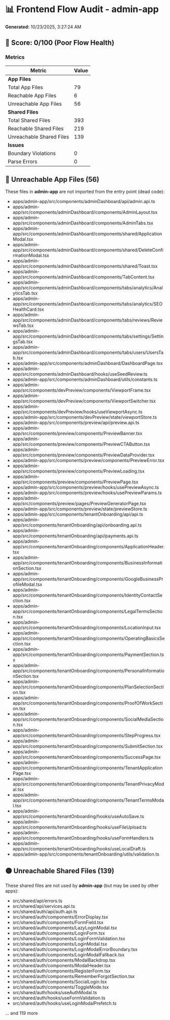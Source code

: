 # 📊 Frontend Flow Audit - admin-app

**Generated:** 10/23/2025, 3:27:24 AM

## 🔴 Score: 0/100 (Poor Flow Health)

### Metrics

| Metric | Value |
|--------|-------|
| **App Files** | |
| Total App Files | 79 |
| Reachable App Files | 6 |
| Unreachable App Files | 56 |
| **Shared Files** | |
| Total Shared Files | 393 |
| Reachable Shared Files | 219 |
| Unreachable Shared Files | 139 |
| **Issues** | |
| Boundary Violations | 0 |
| Parse Errors | 0 |

## 🔴 Unreachable App Files (56)

These files in **admin-app** are not imported from the entry point (dead code):

- apps/admin-app/src/components/adminDashboard/api/admin.api.ts
- apps/admin-app/src/components/adminDashboard/components/AdminLayout.tsx
- apps/admin-app/src/components/adminDashboard/components/AdminTabs.tsx
- apps/admin-app/src/components/adminDashboard/components/shared/ApplicationModal.tsx
- apps/admin-app/src/components/adminDashboard/components/shared/DeleteConfirmationModal.tsx
- apps/admin-app/src/components/adminDashboard/components/shared/Toast.tsx
- apps/admin-app/src/components/adminDashboard/components/TabContent.tsx
- apps/admin-app/src/components/adminDashboard/components/tabs/analytics/AnalyticsTab.tsx
- apps/admin-app/src/components/adminDashboard/components/tabs/analytics/SEOHealthCard.tsx
- apps/admin-app/src/components/adminDashboard/components/tabs/reviews/ReviewsTab.tsx
- apps/admin-app/src/components/adminDashboard/components/tabs/settings/SettingsTab.tsx
- apps/admin-app/src/components/adminDashboard/components/tabs/users/UsersTab.tsx
- apps/admin-app/src/components/adminDashboard/DashboardPage.tsx
- apps/admin-app/src/components/adminDashboard/hooks/useSeedReview.ts
- apps/admin-app/src/components/adminDashboard/utils/constants.ts
- apps/admin-app/src/components/devPreview/components/ViewportFrame.tsx
- apps/admin-app/src/components/devPreview/components/ViewportSwitcher.tsx
- apps/admin-app/src/components/devPreview/hooks/useViewportAsync.ts
- apps/admin-app/src/components/devPreview/state/viewportStore.ts
- apps/admin-app/src/components/preview/api/preview.api.ts
- apps/admin-app/src/components/preview/components/PreviewBanner.tsx
- apps/admin-app/src/components/preview/components/PreviewCTAButton.tsx
- apps/admin-app/src/components/preview/components/PreviewDataProvider.tsx
- apps/admin-app/src/components/preview/components/PreviewError.tsx
- apps/admin-app/src/components/preview/components/PreviewLoading.tsx
- apps/admin-app/src/components/preview/components/PreviewPage.tsx
- apps/admin-app/src/components/preview/hooks/usePreviewAsync.ts
- apps/admin-app/src/components/preview/hooks/usePreviewParams.ts
- apps/admin-app/src/components/preview/pages/PreviewGeneratorPage.tsx
- apps/admin-app/src/components/preview/state/previewStore.ts
- apps/admin-app/src/components/tenantOnboarding/api/api.ts
- apps/admin-app/src/components/tenantOnboarding/api/onboarding.api.ts
- apps/admin-app/src/components/tenantOnboarding/api/payments.api.ts
- apps/admin-app/src/components/tenantOnboarding/components/ApplicationHeader.tsx
- apps/admin-app/src/components/tenantOnboarding/components/BusinessInformationSection.tsx
- apps/admin-app/src/components/tenantOnboarding/components/GoogleBusinessProfileModal.tsx
- apps/admin-app/src/components/tenantOnboarding/components/IdentityContactSection.tsx
- apps/admin-app/src/components/tenantOnboarding/components/LegalTermsSection.tsx
- apps/admin-app/src/components/tenantOnboarding/components/LocationInput.tsx
- apps/admin-app/src/components/tenantOnboarding/components/OperatingBasicsSection.tsx
- apps/admin-app/src/components/tenantOnboarding/components/PaymentSection.tsx
- apps/admin-app/src/components/tenantOnboarding/components/PersonalInformationSection.tsx
- apps/admin-app/src/components/tenantOnboarding/components/PlanSelectionSection.tsx
- apps/admin-app/src/components/tenantOnboarding/components/ProofOfWorkSection.tsx
- apps/admin-app/src/components/tenantOnboarding/components/SocialMediaSection.tsx
- apps/admin-app/src/components/tenantOnboarding/components/StepProgress.tsx
- apps/admin-app/src/components/tenantOnboarding/components/SubmitSection.tsx
- apps/admin-app/src/components/tenantOnboarding/components/SuccessPage.tsx
- apps/admin-app/src/components/tenantOnboarding/components/TenantApplicationPage.tsx
- apps/admin-app/src/components/tenantOnboarding/components/TenantPrivacyModal.tsx
- apps/admin-app/src/components/tenantOnboarding/components/TenantTermsModal.tsx
- apps/admin-app/src/components/tenantOnboarding/hooks/useAutoSave.ts
- apps/admin-app/src/components/tenantOnboarding/hooks/useFileUpload.ts
- apps/admin-app/src/components/tenantOnboarding/hooks/useFormHandlers.ts
- apps/admin-app/src/components/tenantOnboarding/hooks/useLocalDraft.ts
- apps/admin-app/src/components/tenantOnboarding/utils/validation.ts

## 🟡 Unreachable Shared Files (139)

These shared files are not used by **admin-app** (but may be used by other apps):

- src/shared/api/errors.ts
- src/shared/api/services.api.ts
- src/shared/auth/api/auth.api.ts
- src/shared/auth/components/ErrorDisplay.tsx
- src/shared/auth/components/FormField.tsx
- src/shared/auth/components/LazyLoginModal.tsx
- src/shared/auth/components/LoginForm.tsx
- src/shared/auth/components/LoginFormValidation.tsx
- src/shared/auth/components/LoginModal.tsx
- src/shared/auth/components/LoginModalErrorBoundary.tsx
- src/shared/auth/components/LoginModalFallback.tsx
- src/shared/auth/components/ModalBackdrop.tsx
- src/shared/auth/components/ModalHeader.tsx
- src/shared/auth/components/RegisterForm.tsx
- src/shared/auth/components/RememberForgotSection.tsx
- src/shared/auth/components/SocialLogin.tsx
- src/shared/auth/components/ToggleMode.tsx
- src/shared/auth/hooks/useAuthModal.ts
- src/shared/auth/hooks/useFormValidation.ts
- src/shared/auth/hooks/useLoginModalPrefetch.ts

... and 119 more

